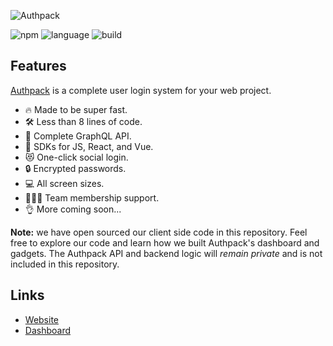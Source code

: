 ![Authpack](https://raw.githubusercontent.com/jackrobertscott/authpack/master/assets/assets/readmebanner.png)

![npm](https://img.shields.io/npm/v/@authpack/sdk) ![language](https://img.shields.io/badge/language-typescript-blue) ![build](https://img.shields.io/badge/build-passing-green)

## Features

[Authpack](https://authpack.io) is a complete user login system for your web project.

- 🔥 Made to be super fast.
- 🛠 Less than 8 lines of code.
- 🤖 Complete GraphQL API.
- 🎉 SDKs for JS, React, and Vue.
- 😻 One-click social login.
- 🔒 Encrypted passwords.
- 💻 All screen sizes.
- 👩‍👧‍👦 Team membership support.
- 👌 More coming soon...

**Note:** we have open sourced our client side code in this repository. Feel free to explore our code and learn how we built Authpack's dashboard and gadgets. The Authpack API and backend logic will *remain private* and is not included in this repository.

## Links

- [Website](https://authpack.io)
- [Dashboard](https://v1.authpack.io)